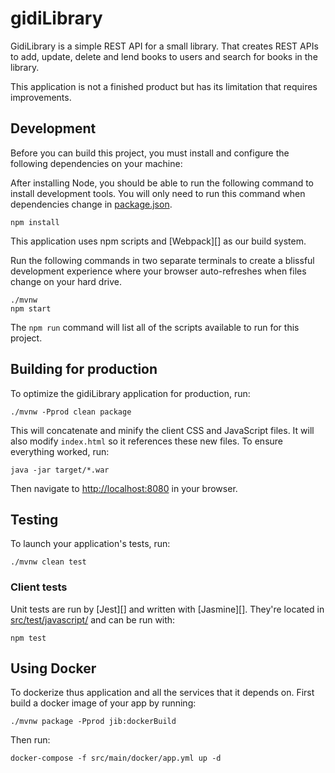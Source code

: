 # gidiLibrary
GidiLibrary is a simple REST API for a small library.  That creates REST APIs to add, update, delete and lend books to users and search for books in the library.

This application is not a finished product but has its limitation that requires improvements.

## Development

Before you can build this project, you must install and configure the following dependencies on your machine:

After installing Node, you should be able to run the following command to install development tools.
You will only need to run this command when dependencies change in [package.json](package.json).

    npm install

This application uses npm scripts and [Webpack][] as our build system.

Run the following commands in two separate terminals to create a blissful development experience where your browser
auto-refreshes when files change on your hard drive.

    ./mvnw
    npm start

The `npm run` command will list all of the scripts available to run for this project.

## Building for production

To optimize the gidiLibrary application for production, run:

    ./mvnw -Pprod clean package

This will concatenate and minify the client CSS and JavaScript files. It will also modify `index.html` so it references these new files.
To ensure everything worked, run:

    java -jar target/*.war

Then navigate to [http://localhost:8080](http://localhost:8080) in your browser.

## Testing

To launch your application's tests, run:

    ./mvnw clean test

### Client tests

Unit tests are run by [Jest][] and written with [Jasmine][]. They're located in [src/test/javascript/](src/test/javascript/) and can be run with:

    npm test

## Using Docker 

To dockerize thus application and all the services that it depends on.
First build a docker image of your app by running:

    ./mvnw package -Pprod jib:dockerBuild

Then run:

    docker-compose -f src/main/docker/app.yml up -d
